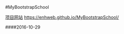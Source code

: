 #MyBootstrapSchool

[项目网站](https://enhweb.github.io/MyBootstrapSchool/) https://enhweb.github.io/MyBootstrapSchool/

####2016-10-29
